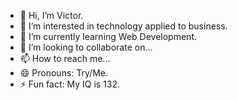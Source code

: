 - 👋 Hi, I’m Victor.
- 👀 I’m interested in technology applied to business.
- 🌱 I’m currently learning Web Development.
- 💞️ I’m looking to collaborate on...
- 📫 How to reach me...
- 😄 Pronouns: Try/Me.
- ⚡ Fun fact: My IQ is 132.

<!---
victoralejxndre/victoralejxndre is a ✨ special ✨ repository because its `README.md` (this file) appears on your GitHub profile.
You can click the Preview link to take a look at your changes.
--->
